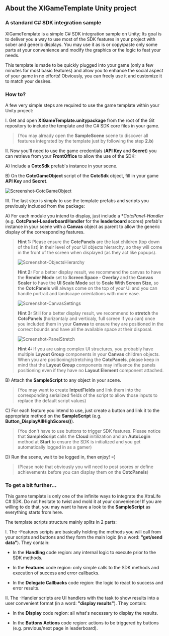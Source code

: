 ## **About the XlGameTemplate Unity project**

### **A standard C# SDK integration sample**

XlGameTemplate is a simple C# SDK integration sample on Unity; Its goal is to deliver you a way to use most of the SDK features in your project with sober and generic displays. You may use it as is or copy/paste only some parts at your convenience and modify the graphics or the logic to feat your needs.

This template is made to be quickly plugged into your game (only a few minutes for most basic features) and allow you to enhance the social aspect of your game in no efforts! Obviously, you can freely use it and customize it to match your desires.

### **How to?**

A few very simple steps are required to use the game template within your Unity project:

I. Get and open **XlGameTemplate.unitypackage** from the root of the Git repository to include the template and the C# SDK core files in your game.

 >(You may already open the **SampleScene** scene to discover all features integrated by the template just by following the step **2.b**)

II. Now you'll need to use the game credentials (**API Key** and **Secret**) you can retrieve from your **FrontOffice** to allow the use of the SDK:

 A) Include a **CotcSdk** prefab's instance in your scene.

 B) On the **CotcGameObject** script of the **CotcSdk** object, fill in your game **API Key** and **Secret**.

 ![Screenshot-CotcGameObject](http://gitlab.xtralife.cloud/xtralife/xtralife-unity-gametemplate/raw/master/readme/Screenshot-CotcGameObject.png)

III. The last step is simply to use the template prefabs and scripts you previously included from the package:

 A) For each module you intend to display, just include a **CotcPanel-*Handler** (e.g. **CotcPanel-LeaderboardHandler** for the **leaderboard** scores) prefab's instance in your scene with a **Canvas** object as parent to allow the generic display of the corresponding features.
>**Hint 1:** Please ensure the **CotcPanels** are the last children (top down of the list) in their level of your UI objects hierarchy, so they will come in the front of the screen when displayed (as they act like popups).
>
>![Screenshot-ObjectsHierarchy](http://gitlab.xtralife.cloud/xtralife/xtralife-unity-gametemplate/raw/master/readme/Screenshot-ObjectsHierarchy.png)
>
>**Hint 2:** For a better display result, we recommend the canvas to have the **Render Mode** set to **Screen Space - Overlay** and the **Canvas Scaler** to have the **UI Scale Mode** set to **Scale With Screen Size**, so the **CotcPanels** will always come on the top of your UI and you can handle portrait and landscape orientations with more ease.
>
>![Screenshot-CanvasSettings](http://gitlab.xtralife.cloud/xtralife/xtralife-unity-gametemplate/raw/master/readme/Screenshot-CanvasSettings.png)
>
>**Hint 3:** Still for a better display result, we recommend to **stretch** the **CotcPanels** (horizontaly and verticaly, full screen if you can) once you included them in your **Canvas** to ensure they are positioned in the correct bounds and have all the available space at their disposal.
>
>![Screenshot-PanelStretch](http://gitlab.xtralife.cloud/xtralife/xtralife-unity-gametemplate/raw/master/readme/Screenshot-PanelStretch.png)
>
>**Hint 4:** If you are using complex UI structures, you probably have multiple **Layout Group** components in your **Canvas** children objects. When you are positioning/stretching the **CotcPanels**, please keep in mind that the **Layout Group** components may influence the panels positioning even if they have no **Layout Element** component attached.

 B) Attach the **SampleScript** to any object in your scene.
>(You may want to create **IntputFields** and link them into the corresponding serialized fields of the script to allow those inputs to replace the default script values)

 C) For each feature you intend to use, just create a button and link it to the appropriate method on the **SampleScript** (e.g. **Button_DisplayAllHighScores()**).
>(You don't have to use buttons to trigger SDK features. Please notice that **SampleScript** calls the **Cloud** initilization and an **AutoLogin** method at **Start** to ensure the SDK is initialized and you get automatically logged in as a gamer)

 D) Run the scene, wait to be logged in, then enjoy! =)
>(Please note that obviously you will need to post scores or define achievements before you can display them on the **CotcPanels**)

### **To get a bit further...**

This game template is only one of the infinite ways to integrate the XtraLife C# SDK. Do not hesitate to twist and mold it at your convenience! If you are willing to do that, you may want to have a look to the **SampleScript** as everything starts from here.

The template scripts structure mainly splits in 2 parts:

I. The -Features scripts are basically holding the methods you will call from your scripts and buttons and they form the main logic (in a word: **"get/send data"**). They contain:

- In the **Handling** code region: any internal logic to execute prior to the SDK methods.

- In the **Features** code region: only simple calls to the SDK methods and execution of success and error callbacks.

- In the **Delegate Callbacks** code region: the logic to react to success and error results.

II. The -Handler scripts are UI handlers with the task to show results into a user convenient format (in a word: **"display results"**). They contain:

- In the **Display** code region: all what's necessary to display the results.

- In the **Buttons Actions** code region: actions to be triggered by buttons (e.g. previous/next page in leaderboard).
